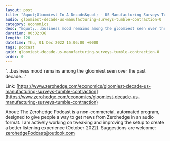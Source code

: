 ```yaml
---
layout: post
title: "&quot;Gloomiest In A Decade&quot; - US Manufacturing Surveys Tumble Into Contraction"
audio: gloomiest-decade-us-manufacturing-surveys-tumble-contraction-0
category: economics
desc: "&quot;...business mood remains among the gloomiest seen over the past decade...&quot;"
duration: 00:02:06
length: 126
datetime: Thu, 01 Dec 2022 15:06:00 +0000
tags: podcast
guid: gloomiest-decade-us-manufacturing-surveys-tumble-contraction-0
order: 0
---
```

&quot;...business mood remains among the gloomiest seen over the past decade...&quot;

Link: [https://www.zerohedge.com/economics/gloomiest-decade-us-manufacturing-surveys-tumble-contraction](https://www.zerohedge.com/economics/gloomiest-decade-us-manufacturing-surveys-tumble-contraction)

About: The Zerohedge Podcast is a non-commercial, automated program, designed to give people a way to get news from Zerohedge in an audio format.  I am actively working on tweaking and improving the setup to create a better listening experience (October 2022).  Suggestions are welcome: [zerohedgePodcast@outlook.com](mailto:zerohedgePodcast@outlook.com)